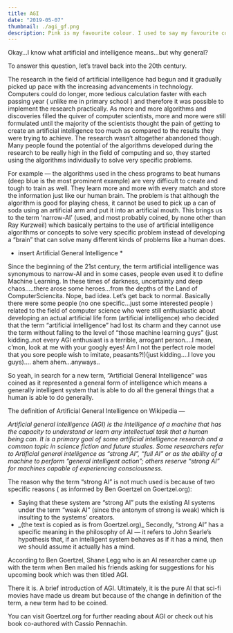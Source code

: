 ```yaml
---
title: AGI
date: "2019-05-07"
thumbnail: ./agi_gf.png
description: Pink is my favourite colour. I used to say my favourite colour was black to be cool, but it is pink - all shades of pink. If I have an accessory, it is probably pink.
---
```

Okay…I know what artificial and intelligence means…but why general?

To answer this question, let’s travel back into the 20th century.

The research in the field of artificial intelligence had begun and it gradually picked up pace with the increasing advancements in technology. Computers could do longer, more tedious calculation faster with each passing year ( unlike me in primary school ) and therefore it was possible to implement the research practically. As more and more algorithms and discoveries filled the quiver of computer scientists, more and more were still formulated until the majority of the scientists thought the pain of getting to create an artificial intelligence too much as compared to the results they were trying to achieve. The research wasn’t altogether abandoned though. Many people found the potential of the algorithms developed during the research to be really high in the field of computing and so, they started using the algorithms individually to solve very specific problems.

For example — the algorithms used in the chess programs to beat humans (deep blue is the most prominent example) are very difficult to create and tough to train as well. They learn more and more with every match and store the information just like our human brain. The problem is that although the algorithm is good for playing chess, it cannot be used to pick up a can of soda using an artificial arm and put it into an artificial mouth.
This brings us to the term ‘narrow-AI’ (used, and most probably coined, by none other than Ray Kurzweil) which basically pertains to the use of artificial intelligence algorithms or concepts to solve very specific problem instead of developing a “brain” that can solve many different kinds of problems like a human does.

* insert Artificial General Intelligence *

Since the beginning of the 21st century, the term artificial intelligence was synonymous to narrow-AI and in some cases, people even used it to define Machine Learning.
In these times of darkness, uncertainty and deep chaos…..there arose some heroes…from the depths of the Land of ComputerSciencita. Nope, bad idea. Let’s get back to normal.
Basically there were some people (no one specific…just some interested people ) related to the field of computer science who were still enthusiastic about developing an actual artificial life form (artificial intelligence) who decided that the term “artificial intelligence” had lost its charm and they cannot use the term without falling to the level of “those machine learning guys” (just kidding..not every AGI enthusiast is a terrible, arrogant person....I mean, c’mon, look at me with your googly eyes! Am I not the perfect role model that you sore people wish to imitate, peasants?!)(just kidding….I love you guys)….
ahem ahem…anyways..

So yeah, in search for a new term, “Artificial General Intelligence” was coined as it represented a general form of intelligence which means a generally intelligent system that is able to do all the general things that a human is able to do generally.

The definition of Artificial General Intelligence on Wikipedia —

_Artificial general intelligence (AGI) is the intelligence of a machine that has the capacity to understand or learn any intellectual task that a human being can. It is a primary goal of some artificial intelligence research and a common topic in science fiction and future studies. Some researchers refer to Artificial general intelligence as “strong AI”, “full AI” or as the ability of a machine to perform “general intelligent action”; others reserve “strong AI” for machines capable of experiencing consciousness._

The reason why the term “strong AI” is not much used is because of two specific reasons ( as informed by Ben Goertzel on Goertzel.org):
<ul>
  <li>Saying that these system are “strong AI” puts the existing AI systems under the term “weak AI” (since the antonym of strong is weak) which is insulting to the systems’ creators.</li>
  <li>_(the text is copied as is from Goertzel.org)_ 
    Secondly, “strong AI” has a specific meaning in the philosophy of AI — it refers to John Searle’s hypothesis that, if an intelligent system behaves as if it has a mind, then we should assume it actually has a mind.</li>
</ul>

According to Ben Goertzel, Shane Legg who is an AI researcher came up with the term when Ben mailed his friends asking for suggestions for his upcoming book which was then titled AGI.

There it is. A brief introduction of AGI. Ultimately, it is the pure AI that sci-fi movies have made us dream but because of the change in definition of the term, a new term had to be coined.

You can visit Goertzel.org for further reading about AGI or check out his book co-authored with Cassio Pennachin.

